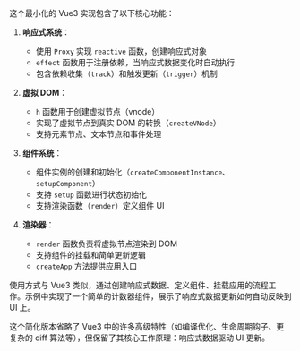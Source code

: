 这个最小化的 Vue3 实现包含了以下核心功能：

1. **响应式系统**：
    
    - 使用 `Proxy` 实现 `reactive` 函数，创建响应式对象
    - `effect` 函数用于注册依赖，当响应式数据变化时自动执行
    - 包含依赖收集（`track`）和触发更新（`trigger`）机制
2. **虚拟 DOM**：
    
    - `h` 函数用于创建虚拟节点（vnode）
    - 实现了虚拟节点到真实 DOM 的转换（`createVNode`）
    - 支持元素节点、文本节点和事件处理
3. **组件系统**：
    
    - 组件实例的创建和初始化（`createComponentInstance`、`setupComponent`）
    - 支持 `setup` 函数进行状态初始化
    - 支持渲染函数（`render`）定义组件 UI
4. **渲染器**：
    
    - `render` 函数负责将虚拟节点渲染到 DOM
    - 支持组件的挂载和简单更新逻辑
    - `createApp` 方法提供应用入口

  
使用方式与 Vue3 类似，通过创建响应式数据、定义组件、挂载应用的流程工作。示例中实现了一个简单的计数器组件，展示了响应式数据更新如何自动反映到 UI 上。

这个简化版本省略了 Vue3 中的许多高级特性（如编译优化、生命周期钩子、更复杂的 diff 算法等），但保留了其核心工作原理：响应式数据驱动 UI 更新。